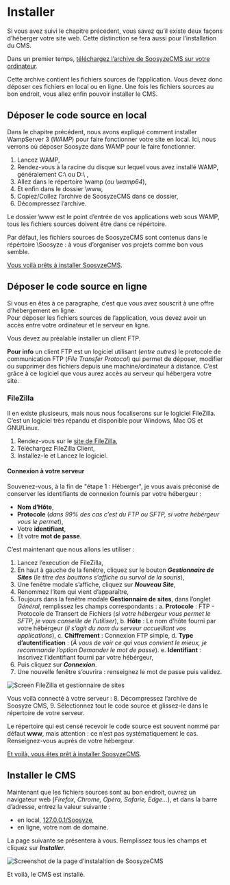 ﻿# Installer

Si vous avez suivi le chapitre précédent, vous savez qu’il existe deux façons d’héberger votre site web. Cette distinction se fera aussi pour l’installation du CMS.

Dans un premier temps, [téléchargez l’archive de SoosyzeCMS sur votre ordinateur](https://github.com/soosyze/soosyze/releases/download/1.0.0-alpha4.1/soosyze.zip).

Cette archive contient les fichiers sources de l’application. Vous devez donc déposer ces fichiers en local ou en ligne. Une fois les fichiers sources au bon endroit, vous allez enfin pouvoir installer le CMS.

## Déposer le code source en local

Dans le chapitre précédent, nous avons expliqué comment installer WampServer 3 (*WAMP*) pour faire fonctionner votre site en local. Ici, nous verrons où déposer Soosyze dans WAMP pour le faire fonctionner.

1. Lancez WAMP,
2. Rendez-vous à la racine du disque sur lequel vous avez installé WAMP, généralement C:\ ou D:\ ,
3. Allez dans le répertoire \wamp (*ou \wamp64*),
4. Et enfin dans le dossier \www,
5. Copiez/Collez l’archive de SoosyzeCMS dans ce dossier,
6. Décompressez l’archive.

Le dossier \www est le point d’entrée de vos applications web sous WAMP, tous les fichiers sources doivent être dans ce répértoire.

Par défaut, les fichiers sources de SoosyzeCMS sont contenus dans le répértoire \Soosyze : à vous d’organiser vos projets comme bon vous semble.

[Vous voilà prêts à installer SoosyzeCMS](#installer-le-cms).

## Déposer le code source en ligne

Si vous en êtes à ce paragraphe, c’est que vous avez souscrit à une offre d’hébergement en ligne.  
Pour déposer les fichiers sources de l’application, vous devez avoir un accès entre votre ordinateur et le serveur en ligne.

Vous devez au préalable installer un client FTP.

**Pour info** un client FTP est un logiciel utilisant (*entre autres*) le protocole de communication FTP (*File Transfer Protocol*) qui permet de déposer, modifier ou supprimer des fichiers depuis une machine/ordinateur à distance. C’est grâce à ce logiciel que vous aurez accès au serveur qui hébergera votre site.

### FileZilla

Il en existe plusiseurs, mais nous nous focaliserons sur le logiciel FileZilla. C’est un logiciel très répandu et disponible pour Windows, Mac OS et GNU/Linux.

1. Rendez-vous sur le [site de FileZilla](https://dillinger.io/https://filezilla-project.org/),
2. Téléchargez FileZilla Client,
3. Installez-le et Lancez le logiciel.

#### Connexion à votre serveur

Souvenez-vous, à la fin de "étape 1 : Héberger", je vous avais préconisé de conserver les identifiants de connexion fournis par votre hébergeur :

*  **Nom d’Hôte**,
*  **Protocole** (*dans 99% des cas c’est du FTP ou SFTP, si votre hébérgeur vous le permet*),
*  Votre **identifiant**,
*  Et votre **mot de passe**.

C’est maintenant que nous allons les utiliser :

1. Lancez l’execution de FileZilla,
2. En haut à gauche de la fenêtre, cliquez sur le bouton **_Gestionnaire de Sites_** (*le titre des bouttons s’affiche au survol de la souris*),
3. Une fenêtre modale s’affiche, cliquez sur **_Nouveau Site_**,
4. Renommez l’item qui vient d’apparaître,
5. Toujours dans la fenêtre modale **Gestionnaire de sites**, dans l’onglet *Général*, remplissez les champs correspondants :
  a. **Protocole** : FTP - Protocole de Transert de Fichiers (*si votre hébergeur vous permet le SFTP, je vous conseille de l’utiliser*),
  b. **Hôte** : Le nom d’hôte fourni par votre hébérgeur (*il s’agit du nom du serveur accueillant vos applications*), 
  c. **Chiffrement** : Connexion FTP simple,
  d. **Type d’autentification** : (*À vous de voir ce qui vous convient le mieux, je recommande l’option Demander le mot de passe*).
  e. **Identifiant** : Inscrivez l’identifiant fourni par votre hébérgeur,
6. Puis cliquez sur **_Connexion_**.
7. Une nouvelle fenêtre s’ouvrira : renseignez le mot de passe puis validez.


![Screen FileZilla et gestionnaire de sites](https://soosyze.com/assets/user/filezilla.png)

Vous voilà connecté à votre serveur :
8. Décompressez l’archive de Soosyze CMS, 
9. Sélectionnez tout le code source et glissez-le dans le répertoire de votre serveur.

Le répertoire qui est censé recevoir le code source est souvent nommé par défaut **www**, mais attention : ce n’est pas systématiquement le cas. Renseignez-vous auprès de votre hébergeur.

[Et voilà, vous êtes prêt à installer SoosyzeCMS](#installer-le-cms).

## Installer le CMS

Maintenant que les fichiers sources sont au bon endroit, ouvrez un navigateur web (*Firefox, Chrome, Opéra, Safarie, Edge…*), et dans la barre d’adresse, entrez la valeur suivante :

*   en local, [127.0.0.1/Soosyze](http://127.0.0.1/Soosyze),
*   en ligne, votre nom de domaine.

La page suivante se présentera à vous. Remplissez tous les champs et cliquez sur **_Installer_**.

![Screenshot de la page d’instalaltion de SoosyzeCMS](https://soosyze.com/assets/files/screen/install-desktop.png)

Et voilà, le CMS est installé.